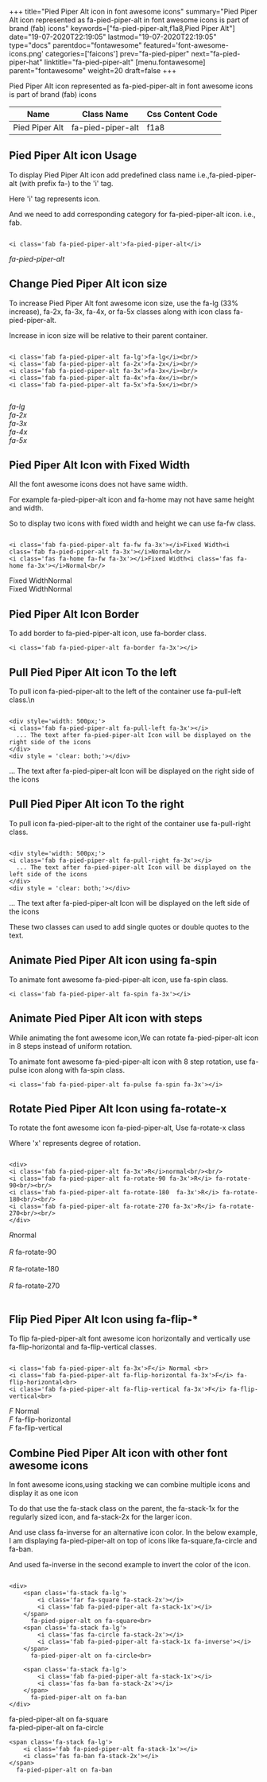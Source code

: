 +++
title="Pied Piper Alt icon in font awesome icons"
summary="Pied Piper Alt icon represented as fa-pied-piper-alt in font awesome icons is part of brand (fab) icons"
keywords=["fa-pied-piper-alt,f1a8,Pied Piper Alt"]
date="19-07-2020T22:19:05"
lastmod="19-07-2020T22:19:05"
type="docs"
parentdoc="fontawesome"
featured='font-awesome-icons.png'
categories=['faicons']
prev="fa-pied-piper"
next="fa-pied-piper-hat"
linktitle="fa-pied-piper-alt"
[menu.fontawesome]
parent="fontawesome"
weight=20
draft=false
+++


Pied Piper Alt icon represented as fa-pied-piper-alt in font awesome icons is part of brand (fab) icons

<div class='table-responsive'><table class='table'><thead><tr><th>Name</th><th>Class Name</th><th>Css Content Code</th></tr></thead><tbody><tr><td>Pied Piper Alt</td><td>fa-pied-piper-alt</td><td>f1a8</td></tr></tbody></table></div>



## Pied Piper Alt icon Usage

To display Pied Piper Alt icon add predefined class name i.e.,fa-pied-piper-alt (with prefix fa-) to the 'i' tag.

Here 'i' tag represents icon.

And we need to add corresponding category for fa-pied-piper-alt icon. i.e., fab.


```

<i class='fab fa-pied-piper-alt'>fa-pied-piper-alt</i>
```

<i class='fab fa-pied-piper-alt'>fa-pied-piper-alt</i>




## Change Pied Piper Alt icon size
To increase Pied Piper Alt font awesome icon size, use the fa-lg (33% increase), fa-2x, fa-3x, fa-4x, or fa-5x classes along with icon class fa-pied-piper-alt.

Increase in icon size will be relative to their parent container. 

```

<i class='fab fa-pied-piper-alt fa-lg'>fa-lg</i><br/>
<i class='fab fa-pied-piper-alt fa-2x'>fa-2x</i><br/>
<i class='fab fa-pied-piper-alt fa-3x'>fa-3x</i><br/>
<i class='fab fa-pied-piper-alt fa-4x'>fa-4x</i><br/>
<i class='fab fa-pied-piper-alt fa-5x'>fa-5x</i><br/>
            
```

<i class='fab fa-pied-piper-alt fa-lg'>fa-lg</i><br/>
<i class='fab fa-pied-piper-alt fa-2x'>fa-2x</i><br/>
<i class='fab fa-pied-piper-alt fa-3x'>fa-3x</i><br/>
<i class='fab fa-pied-piper-alt fa-4x'>fa-4x</i><br/>
<i class='fab fa-pied-piper-alt fa-5x'>fa-5x</i><br/>
            



## Pied Piper Alt Icon with Fixed Width 

All the font awesome icons does not have same width.

For example fa-pied-piper-alt icon and fa-home may not have same height and width.

So to display two icons with fixed width and height we can use fa-fw class.


```

<i class='fab fa-pied-piper-alt fa-fw fa-3x'></i>Fixed Width<i class='fab fa-pied-piper-alt fa-3x'></i>Normal<br/>
<i class='fas fa-home fa-fw fa-3x'></i>Fixed Width<i class='fas fa-home fa-3x'></i>Normal<br/>
```

<i class='fab fa-pied-piper-alt fa-fw fa-3x'></i>Fixed Width<i class='fab fa-pied-piper-alt fa-3x'></i>Normal<br/>
<i class='fas fa-home fa-fw fa-3x'></i>Fixed Width<i class='fas fa-home fa-3x'></i>Normal<br/>



## Pied Piper Alt Icon Border 

To add border to fa-pied-piper-alt icon, use fa-border class.


```
<i class='fab fa-pied-piper-alt fa-border fa-3x'></i>

```
<i class='fab fa-pied-piper-alt fa-border fa-3x'></i>





## Pull Pied Piper Alt icon To the left

To pull icon fa-pied-piper-alt to the left of the container use fa-pull-left class.\n

```

<div style='width: 500px;'>
<i class='fab fa-pied-piper-alt fa-pull-left fa-3x'></i>
  ... The text after fa-pied-piper-alt Icon will be displayed on the right side of the icons
</div>
<div style = 'clear: both;'></div>
```

<div style='width: 500px;'>
<i class='fab fa-pied-piper-alt fa-pull-left fa-3x'></i>
  ... The text after fa-pied-piper-alt Icon will be displayed on the right side of the icons
</div>
<div style = 'clear: both;'></div>




## Pull Pied Piper Alt icon To the right
To pull icon fa-pied-piper-alt to the right of the container use fa-pull-right class.

```

<div style='width: 500px;'>
<i class='fab fa-pied-piper-alt fa-pull-right fa-3x'></i>
  ... The text after fa-pied-piper-alt Icon will be displayed on the left side of the icons
</div>
<div style = 'clear: both;'></div>
```

<div style='width: 500px;'>
<i class='fab fa-pied-piper-alt fa-pull-right fa-3x'></i>
  ... The text after fa-pied-piper-alt Icon will be displayed on the left side of the icons
</div>
<div style = 'clear: both;'></div>

These two classes can used to add single quotes or double quotes to the text.


## Animate Pied Piper Alt icon using fa-spin
To animate font awesome fa-pied-piper-alt icon, use fa-spin class.

```
<i class='fab fa-pied-piper-alt fa-spin fa-3x'></i>
```
<i class='fab fa-pied-piper-alt fa-spin fa-3x'></i>




## Animate Pied Piper Alt icon with steps
While animating the font awesome icon,We can rotate fa-pied-piper-alt icon in 8 steps instead of uniform rotation.

To animate font awesome fa-pied-piper-alt icon with 8 step rotation, use fa-pulse icon along with fa-spin class.


```
<i class='fab fa-pied-piper-alt fa-pulse fa-spin fa-3x'></i>

```
<i class='fab fa-pied-piper-alt fa-pulse fa-spin fa-3x'></i>





## Rotate Pied Piper Alt Icon using fa-rotate-x
To rotate the font awesome icon fa-pied-piper-alt, Use fa-rotate-x class

Where 'x' represents degree of rotation.


```

<div>
<i class='fab fa-pied-piper-alt fa-3x'>R</i>normal<br/><br/>
<i class='fab fa-pied-piper-alt fa-rotate-90 fa-3x'>R</i> fa-rotate-90<br/><br/> 
<i class='fab fa-pied-piper-alt fa-rotate-180  fa-3x'>R</i> fa-rotate-180<br/><br/> 
<i class='fab fa-pied-piper-alt fa-rotate-270 fa-3x'>R</i> fa-rotate-270<br/><br/>
</div>
```

<div>
<i class='fab fa-pied-piper-alt fa-3x'>R</i>normal<br/><br/>
<i class='fab fa-pied-piper-alt fa-rotate-90 fa-3x'>R</i> fa-rotate-90<br/><br/> 
<i class='fab fa-pied-piper-alt fa-rotate-180  fa-3x'>R</i> fa-rotate-180<br/><br/> 
<i class='fab fa-pied-piper-alt fa-rotate-270 fa-3x'>R</i> fa-rotate-270<br/><br/>
</div>




## Flip Pied Piper Alt Icon using fa-flip-*
To flip fa-pied-piper-alt font awesome icon horizontally and vertically use fa-flip-horizontal and fa-flip-vertical classes. 

```

<i class='fab fa-pied-piper-alt fa-3x'>F</i> Normal <br>
<i class='fab fa-pied-piper-alt fa-flip-horizontal fa-3x'>F</i> fa-flip-horizontal<br>
<i class='fab fa-pied-piper-alt fa-flip-vertical fa-3x'>F</i> fa-flip-vertical<br>
```

<i class='fab fa-pied-piper-alt fa-3x'>F</i> Normal <br>
<i class='fab fa-pied-piper-alt fa-flip-horizontal fa-3x'>F</i> fa-flip-horizontal<br>
<i class='fab fa-pied-piper-alt fa-flip-vertical fa-3x'>F</i> fa-flip-vertical<br>




## Combine Pied Piper Alt icon with other font awesome icons
In font awesome icons,using stacking we can combine multiple icons and display it as one icon 

To do that use the fa-stack class on the parent, the fa-stack-1x for the regularly sized icon, and fa-stack-2x for the larger icon.

And use class fa-inverse for an alternative icon color. 
In the below example, I am displaying fa-pied-piper-alt on top of icons like fa-square,fa-circle and fa-ban.

And used fa-inverse in the second example to invert the color of the icon.

```

<div>
    <span class='fa-stack fa-lg'>
        <i class='far fa-square fa-stack-2x'></i>
        <i class='fab fa-pied-piper-alt fa-stack-1x'></i>
    </span>
      fa-pied-piper-alt on fa-square<br>
    <span class='fa-stack fa-lg'>
        <i class='fas fa-circle fa-stack-2x'></i>
        <i class='fab fa-pied-piper-alt fa-stack-1x fa-inverse'></i>
    </span>
      fa-pied-piper-alt on fa-circle<br>

    <span class='fa-stack fa-lg'>
        <i class='fab fa-pied-piper-alt fa-stack-1x'></i>
        <i class='fas fa-ban fa-stack-2x'></i>
    </span>
      fa-pied-piper-alt on fa-ban
</div>
```

<div>
    <span class='fa-stack fa-lg'>
        <i class='far fa-square fa-stack-2x'></i>
        <i class='fab fa-pied-piper-alt fa-stack-1x'></i>
    </span>
      fa-pied-piper-alt on fa-square<br>
    <span class='fa-stack fa-lg'>
        <i class='fas fa-circle fa-stack-2x'></i>
        <i class='fab fa-pied-piper-alt fa-stack-1x fa-inverse'></i>
    </span>
      fa-pied-piper-alt on fa-circle<br>

    <span class='fa-stack fa-lg'>
        <i class='fab fa-pied-piper-alt fa-stack-1x'></i>
        <i class='fas fa-ban fa-stack-2x'></i>
    </span>
      fa-pied-piper-alt on fa-ban
</div>






